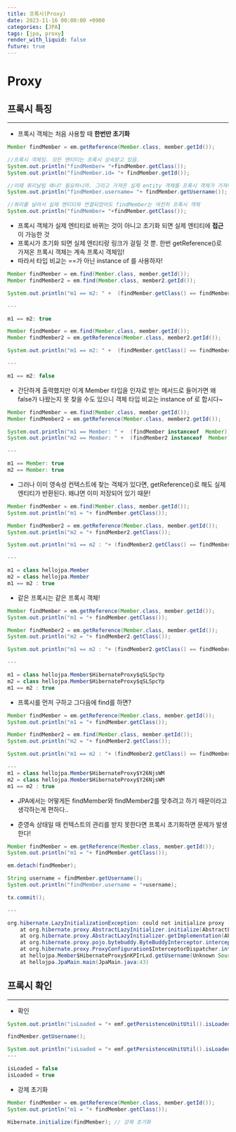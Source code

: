 ```yaml
---
title: 프록시(Proxy)
date: 2023-11-16 00:00:00 +0900
categories: [JPA]
tags: [jpa, proxy]
render_with_liquid: false
future: true
---
```


# Proxy

## 프록시 특징

---

- 프록시 객체는 처음 사용할 때 **한번만 초기화**

```java
Member findMember = em.getReference(Member.class, member.getId());

//프록시 객체임. 모든 엔티티는 프록시 상속받고 있음.
System.out.println("findMember= "+findMember.getClass());
System.out.println("findMember.id= "+ findMember.getId());

//이때 쿼리날림 왜냐? 필요하니까. 그리고 가져온 실제 entity 객체를 프록시 객체가 가져다가 씀
System.out.println("findMember.username= "+ findMember.getUsername());

//쿼리를 날려서 실제 엔티티와 연결되었어도 findMember는 여전히 프록시 객체
System.out.println("findMember= "+findMember.getClass());
```

- 프록시 객체가 실제 엔티티로 바뀌는 것이 아니고 초기화 되면 실제 엔티티에 **접근**이 가능한 것
- 프록시가 초기화 되면 실제 엔티티랑 링크가 걸릴 것 뿐. 한번 getReference()로 가져온 프록시 객체는 계속 프록시 객체임!
- 따라서 타입 비교는 ==가 아닌 instance of 를 사용하자!

```java
Member findMember = em.find(Member.class, member.getId());
Member findMember2 = em.find(Member.class, member2.getId());

System.out.println("m1 == m2: " +  (findMember.getClass() == findMember2.getClass()));

---

m1 == m2: true
```

```java
Member findMember = em.find(Member.class, member.getId());
Member findMember2 = em.getReference(Member.class, member2.getId());

System.out.println("m1 == m2: " +  (findMember.getClass() == findMember2.getClass()));

---

m1 == m2: false
```

- 간단하게 출력했지만 이게 Member 타입을 인자로 받는 메서드로 들어가면 왜 false가 나왔는지 못 찾을 수도 있으니 객체 타입 비교는 instance of 로 합시다~

```java
Member findMember = em.find(Member.class, member.getId());
Member findMember2 = em.getReference(Member.class, member2.getId());

System.out.println("m1 == Member: " +  (findMember instanceof  Member));
System.out.println("m2 == Member: " +  (findMember2 instanceof  Member));

---

m1 == Member: true
m2 == Member: true
```

- 그러나 이미 영속성 컨텍스트에 찾는 객체가 있다면, getReference()로 해도 실제 엔티티가 반환된다. 왜냐면 이미 저장되어 있기 때문!

```java
Member findMember = em.find(Member.class, member.getId());
System.out.println("m1 = "+ findMember.getClass());

Member findMember2 = em.getReference(Member.class, member.getId());
System.out.println("m2 = "+ findMember2.getClass());

System.out.println("m1 == m2 : "+ (findMember2.getClass() == findMember.getClass()));

---

m1 = class hellojpa.Member
m2 = class hellojpa.Member
m1 == m2 : true
```

- 같은 프록시는 같은 프록시 객체!

```java
Member findMember = em.getReference(Member.class, member.getId());
System.out.println("m1 = "+ findMember.getClass());

Member findMember2 = em.getReference(Member.class, member.getId());
System.out.println("m2 = "+ findMember2.getClass());

System.out.println("m1 == m2 : "+ (findMember2.getClass() == findMember.getClass()));

---

m1 = class hellojpa.Member$HibernateProxy$qSLSpcYp
m2 = class hellojpa.Member$HibernateProxy$qSLSpcYp
m1 == m2 : true
```

- 프록시를 먼저 구하고 그다음에 find를 하면?

```java
Member findMember = em.getReference(Member.class, member.getId());
System.out.println("m1 = "+ findMember.getClass());

Member findMember2 = em.find(Member.class, member.getId());
System.out.println("m2 = "+ findMember2.getClass());

System.out.println("m1 == m2 : "+ (findMember2.getClass() == findMember.getClass()));

---
m1 = class hellojpa.Member$HibernateProxy$Y26NjsWM
m2 = class hellojpa.Member$HibernateProxy$Y26NjsWM
m1 == m2 : true
```

- JPA에서는 어떻게든 findMember와 findMember2를 맞추려고 하기 때문이라고 생각하는게 편하다..

- 준영속 상태일 때 컨텍스트의 관리를 받지 못한다면 프록시 초기화하면 문제가 발생한다!

```java
Member findMember = em.getReference(Member.class, member.getId());
System.out.println("m1 = "+ findMember.getClass());

em.detach(findMember);

String username = findMember.getUsername();
System.out.println("findMember.username = "+username);

tx.commit();

---

org.hibernate.LazyInitializationException: could not initialize proxy [hellojpa.Member#1] - no Session
	at org.hibernate.proxy.AbstractLazyInitializer.initialize(AbstractLazyInitializer.java:170)
	at org.hibernate.proxy.AbstractLazyInitializer.getImplementation(AbstractLazyInitializer.java:310)
	at org.hibernate.proxy.pojo.bytebuddy.ByteBuddyInterceptor.intercept(ByteBuddyInterceptor.java:45)
	at org.hibernate.proxy.ProxyConfiguration$InterceptorDispatcher.intercept(ProxyConfiguration.java:95)
	at hellojpa.Member$HibernateProxy$nKPIrLxd.getUsername(Unknown Source)
	at hellojpa.JpaMain.main(JpaMain.java:43)
```

## 프록시 확인

---

- 확인

```java
System.out.println("isLoaded = "+ emf.getPersistenceUnitUtil().isLoaded(findMember));

findMember.getUsername();

System.out.println("isLoaded = "+ emf.getPersistenceUnitUtil().isLoaded(findMember));
---

isLoaded = false
isLoaded = true
```

- 강제 초기화

```java
Member findMember = em.getReference(Member.class, member.getId());
System.out.println("m1 = "+ findMember.getClass());

Hibernate.initialize(findMember); // 강제 초기화
```
